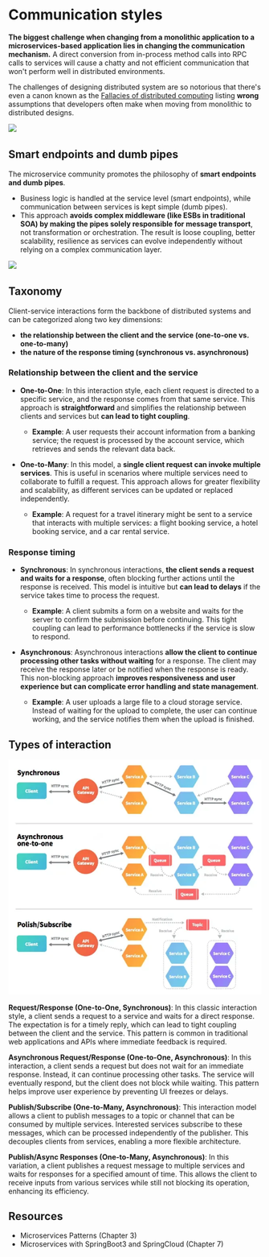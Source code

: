 # Communication styles

**The biggest challenge when changing from a monolithic application to a microservices-based application lies in changing the communication mechanism.** A direct conversion from in-process method calls into RPC calls to services will cause a chatty and not efficient communication that won't perform well in distributed environments.

The challenges of designing distributed system are so notorious that there's even a canon known as the [Fallacies of distributed computing](0%20-%20Fallacies%20of%20distributed%20computing.md) listing **wrong** assumptions that developers often make when moving from monolithic to distributed designs.

![](images/monolithic-vs-distributed.webp)

## Smart endpoints and dumb pipes
The microservice community promotes the philosophy of **smart endpoints and dumb pipes**.
* Business logic is handled at the service level (smart endpoints), while communication between services is kept simple (dumb pipes).
* This approach **avoids complex middleware (like ESBs in traditional SOA) by making the pipes solely responsible for message transport**, not transformation or orchestration. The result is loose coupling, better scalability, resilience as services can evolve independently without relying on a complex communication layer.

![](images/dumb-pipes.webp)

## Taxonomy

Client-service interactions form the backbone of distributed systems and can be categorized along two key dimensions:
* **the relationship between the client and the service (one-to-one vs. one-to-many)**
* **the nature of the response timing (synchronous vs. asynchronous)**

### Relationship between the client and the service

- **One-to-One**: In this interaction style, each client request is directed to a specific service, and the response comes from that same service. This approach is **straightforward** and simplifies the relationship between clients and services but **can lead to tight coupling**.
  - **Example**: A user requests their account information from a banking service; the request is processed by the account service, which retrieves and sends the relevant data back.

- **One-to-Many**: In this model, a **single client request can invoke multiple services**. This is useful in scenarios where multiple services need to collaborate to fulfill a request. This approach allows for greater flexibility and scalability, as different services can be updated or replaced independently. 
  - **Example**: A request for a travel itinerary might be sent to a service that interacts with multiple services: a flight booking service, a hotel booking service, and a car rental service.

### Response timing

- **Synchronous**: In synchronous interactions, **the client sends a request and waits for a response**, often blocking further actions until the response is received. This model is intuitive but **can lead to delays** if the service takes time to process the request. 
  - **Example**: A client submits a form on a website and waits for the server to confirm the submission before continuing. This tight coupling can lead to performance bottlenecks if the service is slow to respond.

- **Asynchronous**: Asynchronous interactions **allow the client to continue processing other tasks without waiting** for a response. The client may receive the response later or be notified when the response is ready. This non-blocking approach **improves responsiveness and user experience but can complicate error handling and state management**. 
  - **Example**: A user uploads a large file to a cloud storage service. Instead of waiting for the upload to complete, the user can continue working, and the service notifies them when the upload is finished.

## Types of interaction

![](images/communication-styles.webp)

**Request/Response (One-to-One, Synchronous)**: In this classic interaction style, a client sends a request to a service and waits for a direct response. The expectation is for a timely reply, which can lead to tight coupling between the client and the service. This pattern is common in traditional web applications and APIs where immediate feedback is required. 

**Asynchronous Request/Response (One-to-One, Asynchronous)**: In this interaction, a client sends a request but does not wait for an immediate response. Instead, it can continue processing other tasks. The service will eventually respond, but the client does not block while waiting. This pattern helps improve user experience by preventing UI freezes or delays. 

**Publish/Subscribe (One-to-Many, Asynchronous)**: This interaction model allows a client to publish messages to a topic or channel that can be consumed by multiple services. Interested services subscribe to these messages, which can be processed independently of the publisher. This decouples clients from services, enabling a more flexible architecture. 

**Publish/Async Responses (One-to-Many, Asynchronous)**: In this variation, a client publishes a request message to multiple services and waits for responses for a specified amount of time. This allows the client to receive inputs from various services while still not blocking its operation, enhancing its efficiency. 

## Resources
- Microservices Patterns (Chapter 3)
- Microservices with SpringBoot3 and SpringCloud (Chapter 7)

